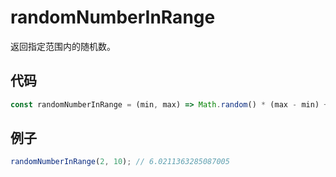 # randomNumberInRange

返回指定范围内的随机数。

## 代码

```js
const randomNumberInRange = (min, max) => Math.random() * (max - min) + min;
```

## 例子

```js
randomNumberInRange(2, 10); // 6.0211363285087005
```

